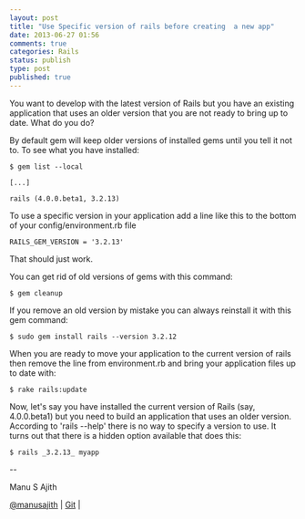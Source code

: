 ```yaml
---
layout: post
title: "Use Specific version of rails before creating  a new app"
date: 2013-06-27 01:56
comments: true
categories: Rails
status: publish
type: post
published: true
---
```


You want to develop with the latest version of Rails but you have an existing application that
uses an older version that you are not ready to bring up to date. What do you do?

<!--more-->

By default gem will keep older versions of installed gems until you tell it not to. To see what you have installed:

    $ gem list --local

    [...]

    rails (4.0.0.beta1, 3.2.13)

To use a specific version in your application add a line like this to the bottom of your config/environment.rb file

    RAILS_GEM_VERSION = '3.2.13'

That should just work.

You can get rid of old versions of gems with this command:

    $ gem cleanup

If you remove an old version by mistake you can always reinstall it with this gem command:

    $ sudo gem install rails --version 3.2.12

When you are ready to move your application to the current version of rails then remove the line from environment.rb and bring your application files up to date with:

    $ rake rails:update

Now, let's say you have installed the current version of Rails (say, 4.0.0.beta1) but you need to build an application that uses an older version. According to 'rails --help' there is no way to specify a version to use. It turns out that there is a hidden option available that does this:

    $ rails _3.2.13_ myapp


--

Manu S Ajith

[@manusajith](http://twitter.com/manusajith/ "Twitter") | [Git](http://github.com/manusajith/ "Twitter") |  

